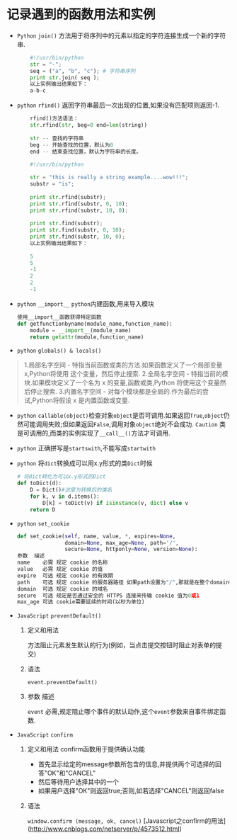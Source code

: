 # 记录遇到的函数用法和实例

- `Python` `join()` 方法用于将序列中的元素以指定的字符连接生成一个新的字符串.

    ``` python
        #!/usr/bin/python
        str = "-";
        seq = ("a", "b", "c"); # 字符串序列
        print str.join( seq );
        以上实例输出结果如下：
        a-b-c
    ```
    
- `python` `rfind()`  返回字符串最后一次出现的位置,如果没有匹配项则返回-1.
    
    ``` python
        rfind()方法语法：
        str.rfind(str, beg=0 end=len(string))
        
        str -- 查找的字符串
        beg -- 开始查找的位置，默认为0
        end -- 结束查找位置，默认为字符串的长度。
        
        #!/usr/bin/python
    
        str = "this is really a string example....wow!!!";
        substr = "is";
        
        print str.rfind(substr);
        print str.rfind(substr, 0, 10);
        print str.rfind(substr, 10, 0);
        
        print str.find(substr);
        print str.find(substr, 0, 10);
        print str.find(substr, 10, 0);
        以上实例输出结果如下：
        
        5
        5
        -1
        2
        2
        -1
    ```

- `python` `__import__` `python`内建函数,用来导入模块

    ``` python
    使用__import__函数获得特定函数 
    def getfunctionbyname(module_name,function_name):
        module = __import__(module_name)
        return getattr(module,function_name)
    ```
    
- `python` `globals() & locals()`
> 1.局部名字空间 - 特指当前函数或类的方法.如果函数定义了一个局部变量 x,Python将使用
  这个变量，然后停止搜索.
> 2.全局名字空间 - 特指当前的模块.如果模块定义了一个名为 x 的变量,函数或类,Python
  将使用这个变量然后停止搜索.
> 3.内置名字空间 - 对每个模块都是全局的.作为最后的尝试,Python将假设 x 是内置函数或变量.

- `python` `callable(object)`检查对象`object`是否可调用.如果返回`True`,`object`仍然可能调用失败;但如果返回`False`,调用对象`object`绝对不会成功.
    `Caution` 类是可调用的,而类的实例实现了`__call__()`方法才可调用.
    
- `python` 正确拼写是`startswith`,不能写成`startwith`

- `python` 将`dict`转换成可以用x.y形式的类`Dict`时候
    ``` python
    # 将dict转化为可以x.y形式的Dict
    def toDict(d):
        D = Dict()#这里为转换后的类名
        for k, v in d.items():
            D[k] = toDict(v) if isinstance(v, dict) else v
        return D
    ```

- `python` `set_cookie`
    ``` python
    def set_cookie(self, name, value, *, expires=None,
                   domain=None, max_age=None, path='/',
                   secure=None, httponly=None, version=None):
    参数	描述
    name	必需 规定 cookie 的名称
    value	必需 规定 cookie 的值
    expire	可选 规定 cookie 的有效期
    path	可选 规定 cookie 的服务器路径 如果path设置为"/",那就是在整个domain都有效
    domain	可选 规定 cookie 的域名
    secure	可选 规定是否通过安全的 HTTPS 连接来传输 cookie 值为0或1
    max_age	可选 cookie需要延续的时间(以秒为单位)
    ```
    
- `JavaScript` `preventDefault()`
    1. 定义和用法
    
        方法阻止元素发生默认的行为(例如，当点击提交按钮时阻止对表单的提交)
    2. 语法
    
        `event.preventDefault()`
    3. 参数	描述
    
        `event` 	必需,规定阻止哪个事件的默认动作,这个`event`参数来自事件绑定函数.

- `JavaScript` `confirm`
    1. 定义和用法
        confirm函数用于提供确认功能
        
        - 首先显示给定的message参数所包含的信息,并提供两个可选择的回答"OK"和"CANCEL"
        - 然后等待用户选择其中的一个
        - 如果用户选择"OK"则返回true;否则,如若选择"CANCEL"则返回false
    2. 语法
    
        `window.confirm (message, ok, cancel)`
    [Javascript之confirm的用法] (http://www.cnblogs.com/netserver/p/4573512.html)